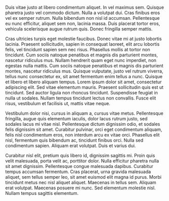 Duis vitae justo at libero condimentum aliquet. In vel maximus sem. Quisque pharetra justo vel commodo dictum. Nulla a volutpat dui. Cras finibus eros vel ex semper rutrum. Nulla bibendum non nisl id accumsan. Pellentesque eu nunc efficitur, aliquet sem non, lacinia massa. Duis placerat tortor eros, vehicula scelerisque augue rutrum quis. Donec fringilla semper mattis.

Cras ultricies turpis eget molestie faucibus. Donec vitae mi at justo lobortis lacinia. Praesent sollicitudin, sapien in consequat laoreet, elit arcu lobortis felis, vel tincidunt sapien sem nec risus. Phasellus mollis at tortor non tincidunt. Cum sociis natoque penatibus et magnis dis parturient montes, nascetur ridiculus mus. Nullam hendrerit quam eget nunc imperdiet, non egestas nulla mattis. Cum sociis natoque penatibus et magnis dis parturient montes, nascetur ridiculus mus. Quisque vulputate, justo vel rutrum viverra, tellus nunc consectetur ex, sit amet fermentum enim tellus a nunc. Quisque et libero et libero aliquam tempus. Lorem ipsum dolor sit amet, consectetur adipiscing elit. Sed vitae elementum mauris. Praesent sollicitudin quis est ut tincidunt. Sed auctor ligula non rhoncus tincidunt. Suspendisse feugiat in nulla ut sodales. Nullam tempus tincidunt lectus non convallis. Fusce elit risus, vestibulum et facilisis ut, mattis vitae neque.

Vestibulum dolor nisi, cursus in aliquam a, cursus vitae metus. Pellentesque fringilla, augue quis elementum iaculis, dolor lacus rutrum justo, sed sodales lacus mi vitae nisl. Pellentesque dictum dignissim odio, et sodales felis dignissim sit amet. Curabitur pulvinar, orci eget condimentum aliquam, felis nisl condimentum eros, non interdum arcu ex vitae orci. Phasellus elit nisl, fermentum quis bibendum ac, tincidunt finibus orci. Nulla sed condimentum sapien. Aliquam erat volutpat. Duis et varius dui.

Curabitur nisl elit, pretium quis libero id, dignissim sagittis mi. Proin quis velit malesuada, porta velit ac, porttitor dolor. Nulla efficitur pharetra nulla sit amet dignissim. Pellentesque congue malesuada dapibus. Curabitur tempus accumsan fermentum. Cras placerat, urna gravida malesuada aliquet, sem tellus semper leo, sit amet euismod elit magna id purus. Morbi tincidunt metus nec nisl aliquet aliquet. Maecenas in tellus sem. Aliquam erat volutpat. Maecenas posuere mi nunc. Sed elementum molestie nisl. Nullam tempus sagittis elementum.